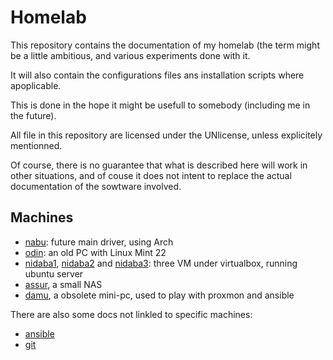 # Homelab

This repository contains the documentation of my homelab (the term might be
a little ambitious, and various experiments done with it.

It will also contain the configurations files ans installation scripts
where apoplicable.

This is done in the hope it might be usefull to somebody (including me in the future).

All file in this repository are licensed under the UNlicense,
unless explicitely mentionned.

Of course, there is no guarantee that what is described here will work in other situations, and of couse it does not intent to replace the actual documentation of the sowtware involved.

## Machines

* [nabu](nabu/README.md): future main driver, using Arch
* [odin](odin/README.md): an old PC with Linux Mint 22
* [nidaba1](nidaba/README.md), [nidaba2](nidaba/README.md) and [nidaba3](nidaba/README.md): three VM under virtualbox, running ubuntu server
* [assur](assur/README.md), a small NAS
* [damu](damu/README.md), a obsolete mini-pc, used to play with proxmon and ansible

There are also some docs not linkled to specific machines:

* [ansible](misc/ansible.md)
* [git](misc/git.md)
